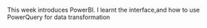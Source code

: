 This week introduces PowerBI. I learnt the interface,and how to use PowerQuery for data transformation
